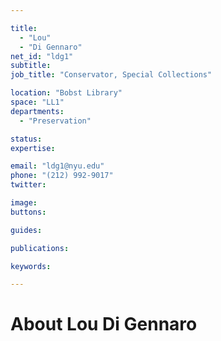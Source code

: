 ```yaml
---

title:
  - "Lou"
  - "Di Gennaro"
net_id: "ldg1"
subtitle: 
job_title: "Conservator, Special Collections"

location: "Bobst Library"
space: "LL1"
departments:
  - "Preservation"

status: 
expertise:

email: "ldg1@nyu.edu"
phone: "(212) 992-9017"
twitter: 

image: 
buttons:

guides:

publications:

keywords:

---
```


# About Lou Di Gennaro


